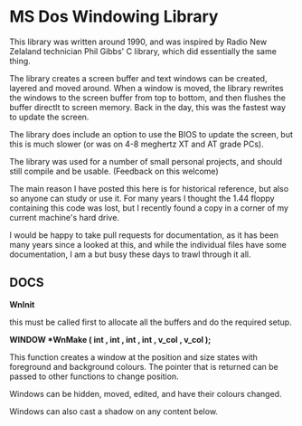 # MS Dos Windowing Library

This library was written around 1990, and was inspired by Radio New Zelaland technician Phil Gibbs' C library, which did essentially the same thing.

The library creates a screen buffer and text windows can be created, layered and moved around. When a window is moved, the library rewrites the windows to the screen buffer from top to bottom, and then flushes the buffer directlt to screen memory. Back in the day, this was the fastest way to update the screen.

The library does include an option to use the BIOS to update the screen, but this is much slower (or was on 4-8 meghertz XT and AT grade PCs).

The library was used for a number of small personal projects, and should still compile and be usable. (Feedback on this welcome)

The main reason I have posted this here is for historical reference, but also so anyone can study or use it. For many years I thought the 1.44 floppy containing this code was lost, but I recently found a copy in a corner of my current machine's hard drive.

I would be happy to take pull requests for documentation, as it has been many years since a looked at this, and while the individual files have some documentation, I am a but busy these days to trawl through it all.

## DOCS

**WnInit**

this must be called first to allocate all the buffers and do the required setup.

**WINDOW \*WnMake ( int , int , int , int , v_col , v_col );**

This function creates a window at the position and size states with foreground and background colours.
The pointer that is returned can be passed to other functions to change position.

Windows can be hidden, moved, edited, and have their colours changed.

Windows can also cast a shadow on any content below.
